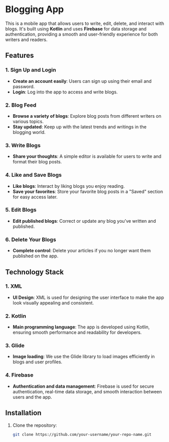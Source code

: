 # Blogging App

This is a mobile app that allows users to write, edit, delete, and interact with blogs. It's built using **Kotlin** and uses **Firebase** for data storage and authentication, providing a smooth and user-friendly experience for both writers and readers.

## Features

### 1. Sign Up and Login
- **Create an account easily**: Users can sign up using their email and password.
- **Login**: Log into the app to access and write blogs.

### 2. Blog Feed
- **Browse a variety of blogs**: Explore blog posts from different writers on various topics.
- **Stay updated**: Keep up with the latest trends and writings in the blogging world.

### 3. Write Blogs
- **Share your thoughts**: A simple editor is available for users to write and format their blog posts.

### 4. Like and Save Blogs
- **Like blogs**: Interact by liking blogs you enjoy reading.
- **Save your favorites**: Store your favorite blog posts in a "Saved" section for easy access later.

### 5. Edit Blogs
- **Edit published blogs**: Correct or update any blog you’ve written and published.

### 6. Delete Your Blogs
- **Complete control**: Delete your articles if you no longer want them published on the app.

## Technology Stack

### 1. XML
- **UI Design**: XML is used for designing the user interface to make the app look visually appealing and consistent.

### 2. Kotlin
- **Main programming language**: The app is developed using Kotlin, ensuring smooth performance and readability for developers.

### 3. Glide
- **Image loading**: We use the Glide library to load images efficiently in blogs and user profiles.

### 4. Firebase
- **Authentication and data management**: Firebase is used for secure authentication, real-time data storage, and smooth interaction between users and the app.

## Installation

1. Clone the repository:
   ```bash
   git clone https://github.com/your-username/your-repo-name.git
